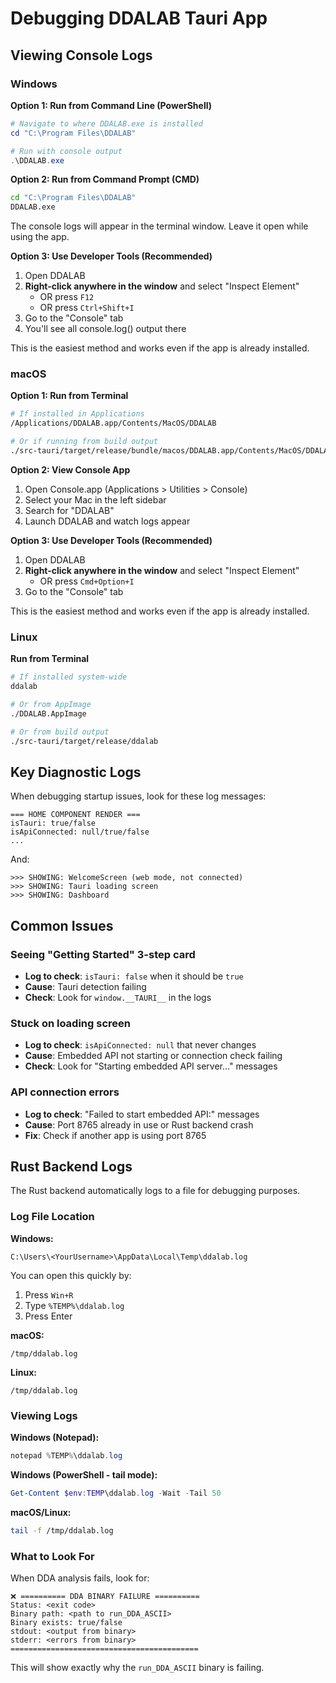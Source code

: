 # Debugging DDALAB Tauri App

## Viewing Console Logs

### Windows

**Option 1: Run from Command Line (PowerShell)**
```powershell
# Navigate to where DDALAB.exe is installed
cd "C:\Program Files\DDALAB"

# Run with console output
.\DDALAB.exe
```

**Option 2: Run from Command Prompt (CMD)**
```cmd
cd "C:\Program Files\DDALAB"
DDALAB.exe
```

The console logs will appear in the terminal window. Leave it open while using the app.

**Option 3: Use Developer Tools (Recommended)**
1. Open DDALAB
2. **Right-click anywhere in the window** and select "Inspect Element"
   - OR press `F12`
   - OR press `Ctrl+Shift+I`
3. Go to the "Console" tab
4. You'll see all console.log() output there

This is the easiest method and works even if the app is already installed.

### macOS

**Option 1: Run from Terminal**
```bash
# If installed in Applications
/Applications/DDALAB.app/Contents/MacOS/DDALAB

# Or if running from build output
./src-tauri/target/release/bundle/macos/DDALAB.app/Contents/MacOS/DDALAB
```

**Option 2: View Console App**
1. Open Console.app (Applications > Utilities > Console)
2. Select your Mac in the left sidebar
3. Search for "DDALAB"
4. Launch DDALAB and watch logs appear

**Option 3: Use Developer Tools (Recommended)**
1. Open DDALAB
2. **Right-click anywhere in the window** and select "Inspect Element"
   - OR press `Cmd+Option+I`
3. Go to the "Console" tab

This is the easiest method and works even if the app is already installed.

### Linux

**Run from Terminal**
```bash
# If installed system-wide
ddalab

# Or from AppImage
./DDALAB.AppImage

# Or from build output
./src-tauri/target/release/ddalab
```

## Key Diagnostic Logs

When debugging startup issues, look for these log messages:

```
=== HOME COMPONENT RENDER ===
isTauri: true/false
isApiConnected: null/true/false
...
```

And:

```
>>> SHOWING: WelcomeScreen (web mode, not connected)
>>> SHOWING: Tauri loading screen
>>> SHOWING: Dashboard
```

## Common Issues

### Seeing "Getting Started" 3-step card
- **Log to check**: `isTauri: false` when it should be `true`
- **Cause**: Tauri detection failing
- **Check**: Look for `window.__TAURI__` in the logs

### Stuck on loading screen
- **Log to check**: `isApiConnected: null` that never changes
- **Cause**: Embedded API not starting or connection check failing
- **Check**: Look for "Starting embedded API server..." messages

### API connection errors
- **Log to check**: "Failed to start embedded API:" messages
- **Cause**: Port 8765 already in use or Rust backend crash
- **Fix**: Check if another app is using port 8765

## Rust Backend Logs

The Rust backend automatically logs to a file for debugging purposes.

### Log File Location

**Windows:**
```
C:\Users\<YourUsername>\AppData\Local\Temp\ddalab.log
```
You can open this quickly by:
1. Press `Win+R`
2. Type `%TEMP%\ddalab.log`
3. Press Enter

**macOS:**
```
/tmp/ddalab.log
```

**Linux:**
```
/tmp/ddalab.log
```

### Viewing Logs

**Windows (Notepad):**
```powershell
notepad %TEMP%\ddalab.log
```

**Windows (PowerShell - tail mode):**
```powershell
Get-Content $env:TEMP\ddalab.log -Wait -Tail 50
```

**macOS/Linux:**
```bash
tail -f /tmp/ddalab.log
```

### What to Look For

When DDA analysis fails, look for:
```
❌ ========== DDA BINARY FAILURE ==========
Status: <exit code>
Binary path: <path to run_DDA_ASCII>
Binary exists: true/false
stdout: <output from binary>
stderr: <errors from binary>
==========================================
```

This will show exactly why the `run_DDA_ASCII` binary is failing.
